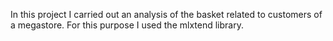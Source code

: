 In this project I carried out an analysis of the basket related to customers of a megastore. For this purpose I used the mlxtend library.
